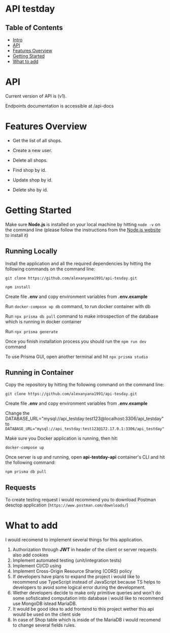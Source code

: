 # API testday 

## Table of Contents

-   [Intro](#intro)
-   [API](#api)
-   [Features Overview](#features-overview)
-   [Getting Started](#getting-started)
-   [What to add](#what-to-add)

# API

Current version of API is (v1).

Endpoints documentation is accessible at /api-docs

# Features Overview

-  Get the list of all shops.

-  Create a new user.

-  Delete all shops.

-  Find shop by id.

-  Update shop by id.

-  Delete sho by id.

# Getting Started

Make sure **Node.js** is installed on your local machine by hitting `node -v` on the command line (please follow the instructions from the [Node.js website](http://nodejs.org) to install it)

## Running Locally

Install the application and all the required dependencies by hitting the following commands on the command line:

`git clone https://github.com/alexanyana1991/api-tesday.git`

`npm install`

Create file **.env** and copy environment variables from **.env.example**

Run `docker-compose up db` command, to run docker container with db

Run `npx prisma db pull` command to make introspection of the database which is running in docker container

Run `npx prisma generate`

Once you finish installation process you should run the `npm run dev` command

To use Prisma GUI, open another terminal and hit `npx prisma studio`

## Running in Container

Copy the repository by hitting the following command on the command line:

`git clone https://github.com/alexanyana1991/api-tesday.git`

Create file **.env** and copy environment variables from **.env.example**

Change the DATABASE_URL="mysql://api_testday:test123@localhost:3306/api_testday" to `DATABASE_URL="mysql://api_testday:test123@172.17.0.1:3306/api_testday"`

Make sure you Docker application is running, then hit:

`docker-compose up`

Once server is up and running, open **api-testday-api** container's CLI and hit the following command:

`npm prisma db pull`

## Requests

To create testing request i would recommend you to download Postman desctop application (`https://www.postman.com/downloads/`)

# What to add

I would recomend to implement several things for this application.

1. Authorization through **JWT**  in header of the client or server requests also add cookies
2. Implement automated testing (unit/integration tests)
3. Implement CI/CD using 
4. Implement Cross-Origin Resource Sharing (CORS) policy
5. If developers have plans to expand the project i would like to recommend use TypeScript instead of JavaScript
   because TS helps to developers to avoid some logical error during the development.
6. Wether developers decide to make only primitive queries and won't do some sofisticated computation into database i would like to recommend use MongoDB istead MariaDB.
7. It would be good idea to add frontend to this project wether this api would be used on the client side
8. In case of Shop table which is inside of the MariaDB i would recomend to change several fields rules.
